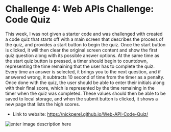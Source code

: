 # Challenge 4: Web APIs Challenge: Code Quiz

This week, I was not given a starter code and was challenged with created a code quiz that starts off with a main screen that describes the process of the quiz, and provides a start button to begin the quiz. Once the start button is clicked, it will then clear the original screen content and show the first quiz question along with its possible answer options. At the same time as the start quiz button is pressed, a timer should begin to countdown, representing the time remaining that the user has to complete the quiz. Every time an answer is selected, it brings you to the next question, and if answered wrong, it subtracts 10 second of time from the timer as a penalty. Once done with the quiz, the user should be able to enter their initials along with their final score, which is represented by the time remaining in the timer when the quiz was completed. These values should then be able to be saved to local storage, and when the submit button is clicked, it shows a new page that lists the high scores.

 - Link to website: https://nickperel.github.io/Web-API-Code-Quiz/

![enter image description here](https://www.dropbox.com/s/xs01x9zqkwx3bo8/web-api-challenge.png?raw=1)